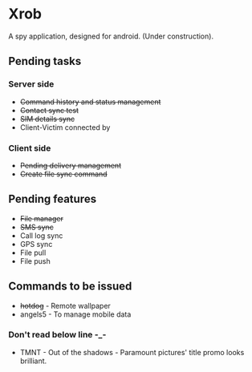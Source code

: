 # Xrob
A spy application, designed for android. (Under construction).

## Pending tasks

### Server side
- ~~Command history and status management~~
- ~~Contact sync test~~
- ~~SIM details sync~~
- Client-Victim connected by

### Client side
- ~~Pending delivery management~~
- ~~Create file sync command~~


## Pending features

- ~~File manager~~
- ~~SMS sync~~
- Call log sync
- GPS sync
- File pull
- File push

## Commands to be issued
- ~~hotdog~~ - Remote wallpaper 
- angels5 - To manage mobile data


### Don't read below line -_-
- TMNT - Out of the shadows - Paramount pictures' title promo looks brilliant.

